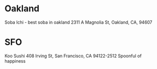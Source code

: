 # Oakland
Soba Ichi - best soba in oakland
2311 A Magnolia St, Oakland, CA, 94607

# SFO
Koo Sushi
408 Irving St, San Francisco, CA 94122-2512
Spoonful of happiness

